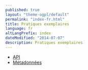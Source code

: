 ```yaml
---
published: true
layout: "theme-ogpl/default"
permalink: "index-fr.html"
title: Pratiques exemplaires
language: fr
altLangPrefix: index
dateModified: "2014-07-07"
description: Pratiques exemplaires
---
```


* [API](/best_practices/apis-fr.html)
* [Métadonnées](/best_practices/metadata-fr.html)
